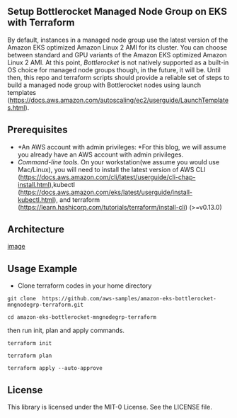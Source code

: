 ## Setup Bottlerocket Managed Node Group on EKS with Terraform

By default, instances in a managed node group use the latest version of the Amazon EKS optimized Amazon Linux 2 AMI for its cluster. You can choose between standard and GPU variants of the Amazon EKS optimized Amazon Linux 2 AMI. At this point, *Bottlerocket* is not natively supported as a built-in OS choice for managed node groups though, in the future, it will be. Until then, this repo and terraform scripts should provide a reliable set of steps to build a managed node group with Bottlerocket nodes using launch templates (https://docs.aws.amazon.com/autoscaling/ec2/userguide/LaunchTemplates.html). 

## Prerequisites

* *An AWS account with admin privileges: *For this blog, we will assume you already have an AWS account with admin privileges.
* *Command-line tools.* On your workstation(we assume you would use Mac/Linux), you will need to install the latest version of AWS CLI (https://docs.aws.amazon.com/cli/latest/userguide/cli-chap-install.html),kubectl (https://docs.aws.amazon.com/eks/latest/userguide/install-kubectl.html), and terraform (https://learn.hashicorp.com/tutorials/terraform/install-cli) (>=v0.13.0)

## Architecture

[image](https://user-images.githubusercontent.com/80008225/114780279-ca25b700-9d3c-11eb-9301-2c2b02f6fcd7.png)

## Usage Example 

* Clone terraform codes in your home directory 
```
git clone  https://github.com/aws-samples/amazon-eks-bottlerocket-mngnodegrp-terraform.git

```
```
cd amazon-eks-bottlerocket-mngnodegrp-terraform

```
then run init, plan and apply commands.
```
terraform init
```
```
terraform plan
```
```
terraform apply --auto-approve
```


## License

This library is licensed under the MIT-0 License. See the LICENSE file.
